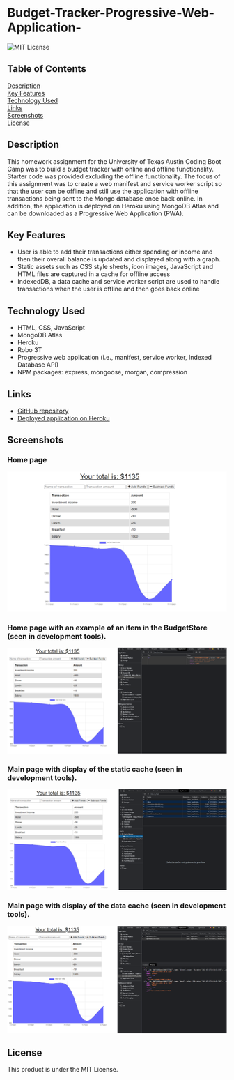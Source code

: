# Budget-Tracker-Progressive-Web-Application-

![MIT License](https://img.shields.io/badge/license-MIT%20License-blue.svg)

## Table of Contents

[Description](#description) <br/>
[Key Features](#key-features) <br/>
[Technology Used](#technology-used) <br/>
[Links](#links) <br/>
[Screenshots](#screenshots) <br/>
[License](#license) <br/>

## Description

This homework assignment for the University of Texas Austin Coding Boot Camp was to build a budget tracker with online and offline functionality. Starter code was provided excluding the offline functionality. The focus of this assignment was to create a web manifest and service worker script so that the user can be offline and still use the application with offline transactions being sent to the Mongo database once back online. In addition, the application is deployed on Heroku using MongoDB Atlas and can be downloaded as a Progressive Web Application (PWA).

## Key Features

- User is able to add their transactions either spending or income and then their overall balance is updated and displayed along with a graph.
- Static assets such as CSS style sheets, icon images, JavaScript and HTML files are captured in a cache for offline access
- IndexedDB, a data cache and service worker script are used to handle transactions when the user is offline and then goes back online

## Technology Used

- HTML, CSS, JavaScript
- MongoDB Atlas
- Heroku
- Robo 3T
- Progressive web application (i.e., manifest, service worker, Indexed Database API)
- NPM packages: express, mongoose, morgan, compression

## Links

- [GitHub repository](https://github.com/carissamero/Budget-Tracker-Progressive-Web-Application-.git)
- [Deployed application on Heroku](https://ancient-plateau-76674.herokuapp.com/)

## Screenshots

### Home page

![Screenshot of budget tracker.](./readme-images/budget-tracker-screenshot-01.png)

### Home page with an example of an item in the BudgetStore (seen in development tools).

![Screenshot of budget tracker with item in BudgetStore.](./readme-images/budget-tracker-screenshot-02.png)

### Main page with display of the static cache (seen in development tools).

![Screenshot of budget tracker with display of static cache.](./readme-images/budget-tracker-screenshot-03.png)

### Main page with display of the data cache (seen in development tools).

![Screenshot of budget tracker with display of data cache.](./readme-images/budget-tracker-screenshot-04.png)

## License

This product is under the MIT License.
